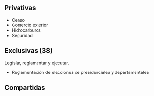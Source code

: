 ## Privativas
- Censo
- Comercio exterior
- Hidrocarburos
- Seguridad
## Exclusivas (38)
Legislar, reglamentar y ejecutar.
- Reglamentación de elecciones de presidenciales y departamentales

## Compartidas 

